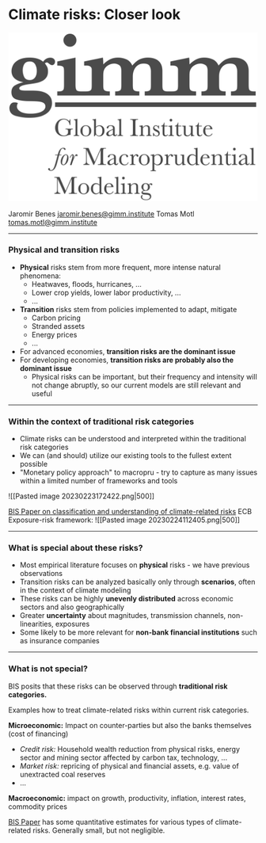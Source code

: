 # Climate risks: Closer look

![GIMM-right|180](gimm-alt-white-bkg.png)

Jaromir Benes jaromir.benes@gimm.institute
Tomas Motl tomas.motl@gimm.institute

---
### Physical and transition risks
* **Physical** risks stem from more frequent, more intense natural phenomena:
	* Heatwaves, floods, hurricanes, ...
	* Lower crop yields, lower labor productivity, ...
	* ...
* **Transition** risks stem from policies implemented to adapt, mitigate 
	* Carbon pricing
	* Stranded assets
	* Energy prices
	* ...
* For advanced economies, **transition risks are the dominant issue**
* For developing economies, **transition risks are probably also the dominant issue**
	* Physical risks can be important, but their frequency and intensity will not change abruptly, so our current models are still relevant and useful

--- 
### Within the context of traditional risk categories
* Climate risks can be understood and interpreted within the traditional risk categories
* We can (and should) utilize our existing tools to the fullest extent possible
* "Monetary policy approach" to macropru - try to capture as many issues within a limited number of frameworks and tools


![[Pasted image 20230223172422.png|500]]

[BIS Paper on classification and understanding of climate-related risks](https://www.bis.org/bcbs/publ/d517.htm)
ECB Exposure-risk framework:
  ![[Pasted image 20230224112405.png|500]]

---
### What is special about these risks?
* Most empirical literature focuses on **physical** risks - we have previous observations
* Transition risks can be analyzed basically only through **scenarios**, often in the context of climate modeling
* These risks can be highly **unevenly distributed** across economic sectors and also geographically
* Greater **uncertainty** about magnitudes, transmission channels, non-linearities, exposures
* Some likely to be more relevant for **non-bank financial institutions** such as insurance companies
---
### What is not special?

BIS posits that these risks can be observed through **traditional risk categories.**

Examples how to treat climate-related risks within current risk categories.

**Microeconomic:** Impact on counter-parties but also the banks themselves (cost of financing)
* *Credit risk:* Household wealth reduction from physical risks, energy sector and mining sector affected by carbon tax, technology, ...
* *Market risk:* repricing of physical and financial assets, e.g. value of unextracted coal reserves
* ...

**Macroeconomic:** impact on growth, productivity, inflation, interest rates, commodity prices

[BIS Paper](https://www.bis.org/bcbs/publ/d517.htm) has some quantitative estimates for various types of climate-related risks. Generally small, but not negligible.
